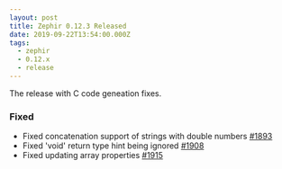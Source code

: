 ```yaml
---
layout: post
title: Zephir 0.12.3 Released
date: 2019-09-22T13:54:00.000Z
tags:
  - zephir
  - 0.12.x
  - release
---
```

The release with C code geneation fixes.

### Fixed
- Fixed concatenation support of strings with double numbers
  [#1893](https://github.com/phalcon/zephir/issues/1893)
- Fixed 'void' return type hint being ignored
  [#1908](https://github.com/phalcon/zephir/issues/1908)
- Fixed updating array properties
  [#1915](https://github.com/phalcon/zephir/issues/1915)
